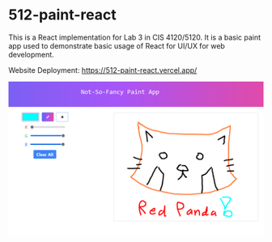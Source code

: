 # 512-paint-react

This is a React implementation for Lab 3 in CIS 4120/5120. It is a basic paint app used to demonstrate basic usage of React for UI/UX for web development.

Website Deployment: https://512-paint-react.vercel.app/

![website screenshot](./screenshot.PNG)

